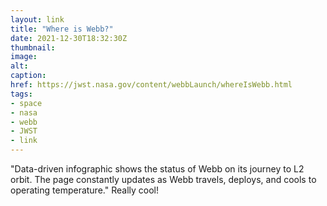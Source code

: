 ```yaml
---
layout: link
title: "Where is Webb?"
date: 2021-12-30T18:32:30Z
thumbnail:
image:
alt:
caption:
href: https://jwst.nasa.gov/content/webbLaunch/whereIsWebb.html
tags:
- space
- nasa
- webb
- JWST
- link
---
```


"Data-driven infographic shows the status of Webb on its journey to L2 orbit. The page constantly updates as Webb travels, deploys, and cools to operating temperature." Really cool!

